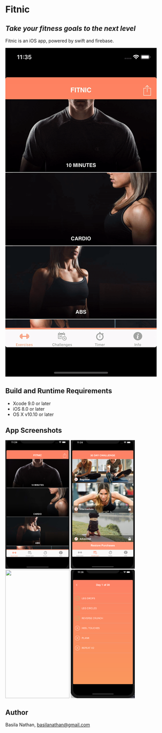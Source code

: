 # Fitnic
## _Take your fitness goals to the next level_

Fitnic is an iOS app, powered by swift and firebase.

![](fitnic-challenge.gif)

## Build and Runtime Requirements
+ Xcode 9.0 or later
+ iOS 8.0 or later
+ OS X v10.10 or later

## App Screenshots

<p float="left">

  <img src="https://github.com/basilanathan/FitNic/blob/master/Screenshots/Intro.png" width="200" height="400">
  <img src="https://github.com/basilanathan/FitNic/blob/master/Screenshots/Challenge.png" width="200" height="400">
  <img src="hhttps://github.com/basilanathan/FitNic/blob/master/Screenshots/Calendar.png" width="200" height="400">
  <img src="https://github.com/basilanathan/FitNic/blob/master/Screenshots/List.png" width="200" height="400">

</p>

<!-- ![](https://github.com/basilanathan/FitNic/blob/master/Screenshots/Intro.png)
![](https://github.com/basilanathan/FitNic/blob/master/Screenshots/Challenge.png)
![](https://github.com/basilanathan/FitNic/blob/master/Screenshots/Calendar.png)
![](https://github.com/basilanathan/FitNic/blob/master/Screenshots/List.png) -->

## Author

Basila Nathan, basilanathan@gmail.com

